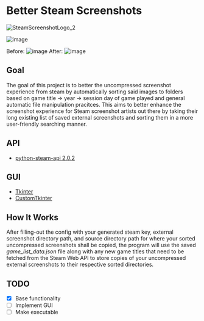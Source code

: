 # Better Steam Screenshots
![SteamScreenshotLogo_2](https://github.com/wawelgreg/better-steam-screenshots/assets/141285799/b58919fe-21b1-47db-a6b9-ed9f90469d0b)

![image](https://github.com/wawelgreg/better-steam-screenshots/assets/141285799/04f4e799-b0b5-4fa4-85fa-5c3d233b606d)


Before:
![image](https://github.com/wawelgreg/better-steam-screenshots/assets/141285799/659a061f-bce6-4819-b328-4107482ddbd6)
After:
![image](https://github.com/wawelgreg/better-steam-screenshots/assets/141285799/6c1198c8-f47b-47aa-8d82-7cd747baf4ea)


## Goal
The goal of this project is to better the uncompressed screenshot experience from steam by automatically sorting said images to folders based on game title -> year -> session day of game played and general automatic file manipulation pracitces. This aims to better enhance the screenshot experience for Steam screenshot artists out there by taking their long existing list of saved external screenshots and sorting them in a more user-friendly searching manner.

## API
- [python-steam-api 2.0.2](https://pypi.org/project/python-steam-api/)

## GUI
- [Tkinter](https://docs.python.org/3/library/tkinter.html)
- [CustomTkinter](https://customtkinter.tomschimansky.com/)

## How It Works
After filling-out the config with your generated steam key, external screenshot directory path, and source directory path for where your sorted uncompressed screenshots shall be copied, the program will use the saved *game_list_data.json* file along with any new game titles that need to be fetched from the Steam Web API to store copies of your uncompressed external screenshots to their respective sorted directories.

## TODO
- [x] Base functionality
- [ ] Implement GUI
- [ ] Make executable
